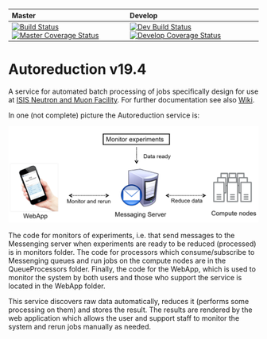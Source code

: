 | Master        | Develop       |
| :-------------|:--------------|
| [![Build Status](https://travis-ci.org/ISISScientificComputing/autoreduce.svg?branch=master)](https://travis-ci.org/ISISScientificComputing/autoreduce) [![Master Coverage Status](https://coveralls.io/repos/github/ISISScientificComputing/autoreduce/badge.svg?branch=master)](https://coveralls.io/github/ISISScientificComputing/autoreduce?branch=master) | [![Dev Build Status](https://travis-ci.org/ISISScientificComputing/autoreduce.svg?branch=develop)](https://travis-ci.org/ISISScientificComputing/autoreduce) [![Develop Coverage Status](https://coveralls.io/repos/github/ISISScientificComputing/autoreduce/badge.svg?branch=develop)](https://coveralls.io/github/ISISScientificComputing/autoreduce?branch=develop) |


# Autoreduction v19.4
A service for automated batch processing of jobs specifically design for use at [ISIS Neutron and Muon Facility](https://www.isis.stfc.ac.uk). For further documentation see also [Wiki](https://github.com/ISISScientificComputing/autoreduce/wiki). 

In one (not complete) picture the Autoreduction service is:

![Example Table](documentation/assets/main_components/Autoreduction_main_components.png)

The code for monitors of experiments, i.e. that send messages to the Messenging server when experiments are ready to be reduced (processed) is in monitors folder. The code for processors which consume/subscribe to Messenging queues and run jobs on the compute nodes are in the QueueProcessors folder. Finally, the code for the WebApp, which is used to monitor the system by both users and those who support the service is located in the WebApp folder. 

This service discovers raw data automatically, reduces it (performs some processing on them) and stores the result. The results are rendered by the web application which allows the user and support staff to monitor the system and rerun jobs manually as needed.

